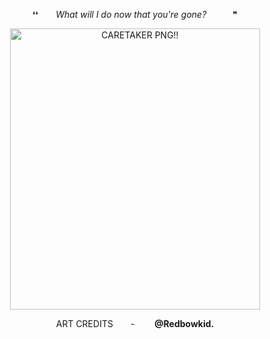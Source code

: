 

<p align="center">
 ❛❛  <i>What will I do now that you're gone?</i>   ❞
<p align="center">
<img width="400" height="450" alt="CARETAKER PNG!!" src="https://github.com/user-attachments/assets/c64d8ea8-5866-45cb-a33b-6bd8959af533" />

<p align="center">
ART CREDITS  -   <b>@Redbowkid.</b>
